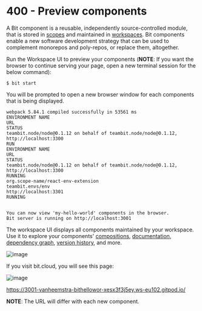 # 400 - Preview components

A Bit component is a reusable, independently source-controlled module, that is stored in [scopes](https://bit.dev/reference/scope/scope-overview) and maintained in [workspaces](https://bit.dev/reference/workspace/creating-workspaces). Bit components enable a new software development strategy that can be used to complement monorepos and poly-repos, or replace them, altogether.

Run the Workspace UI to preview your components (**NOTE**: If you want the browser to continue serving your page, open a new terminal session for the below command):

```
$ bit start
```

You will be prompted to open a new browser window for each components that is being displayed.

```
webpack 5.84.1 compiled successfully in 53561 ms
ENVIRONMENT NAME                                                                            URL                                                                                         STATUS
teambit.node/node@0.1.12 on behalf of teambit.node/node@0.1.12,                             http://localhost:3300                                                                       RUN
ENVIRONMENT NAME                                                           URL                                                                        STATUS
teambit.node/node@0.1.12 on behalf of teambit.node/node@0.1.12,            http://localhost:3300                                                      RUNNING
org.scope-name/react-env-extension
teambit.envs/env                                                           http://localhost:3301                                                      RUNNING


You can now view 'my-hello-world' components in the browser.
Bit server is running on http://localhost:3001
```

The workspace UI displays all components maintained by your workspace. Use it to explore your components' [compositions](https://bit.dev/reference/compositions/compositions-overview), [documentation](https://bit.dev/reference/docs/docs-overview), [dependency graph](https://bit.dev/reference/dependencies/inspecting-dependencies), [version history](https://bit.dev/reference/components/navigating-history), and more.

![image](https://github.com/vanHeemstraSystems/bit-hello-world/assets/1499433/ab7a0486-b2ca-4757-b361-01b939b47871)

If you visit bit.cloud, you will see this page:

![image](https://github.com/vanHeemstraSystems/bit-hello-world/assets/1499433/92b5d478-932c-410f-bbae-5bae283b1df3)

https://3001-vanheemstra-bithellowor-xesx3f3j5ey.ws-eu102.gitpod.io/

**NOTE**: The URL will differ with each new component.
